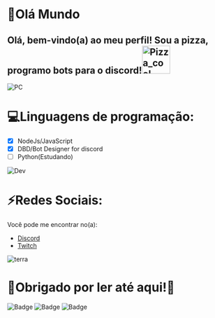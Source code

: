 # :wave:Olá Mundo

## Olá, bem-vindo(a) ao meu perfil! Sou a pizza, programo bots para o discord!<a href="https://emoji.gg/emoji/8511_Pizza_cool"><img src="https://emoji.gg/assets/emoji/8511_Pizza_cool.png" width="64px" height="64px" alt="Pizza_cool"></a>
![PC](https://github.com/rajput2107/rajput2107/blob/master/Assets/PC.gif)
 
:computer:Linguagens de programação:
=================

- [x] NodeJs/JavaScript
- [x] DBD/Bot Designer for discord
- [ ] Python(Estudando)

![Dev](https://github.com/rajput2107/rajput2107/blob/master/Assets/Developer.gif)

:zap:Redes Sociais:
=================
Você pode me encontrar no(a):

- [Discord](https://discord.gg/SZtV2g9amn)
- [Twitch](https://www.twitch.tv/pizza_deboa)

![terra](https://github.com/rajput2107/rajput2107/blob/master/Assets/Earth.gif)


# :pizza:Obrigado por ler até aqui!:pizza:

![Badge](https://img.shields.io/badge/servidor%3A-discord-blue)
![Badge](https://img.shields.io/badge/canal%3A-twittch-blueviolet)
![Badge](https://img.shields.io/badge/bot%3A-pizzabot-yellow)
